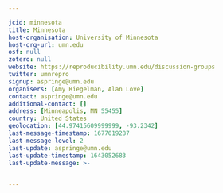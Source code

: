 ```yaml
---

jcid: minnesota
title: Minnesota
host-organisation: University of Minnesota
host-org-url: umn.edu
osf: null
zotero: null
website: https://reproducibility.umn.edu/discussion-groups
twitter: umnrepro
signup: aspringe@umn.edu
organisers: [Amy Riegelman, Alan Love]
contact: aspringe@umn.edu
additional-contact: []
address: [Minneapolis, MN 55455]
country: United States
geolocation: [44.97415609999999, -93.2342]
last-message-timestamp: 1677019287
last-message-level: 2
last-update: aspringe@umn.edu
last-update-timestamp: 1643052683
last-update-message: >-
  

---
```



